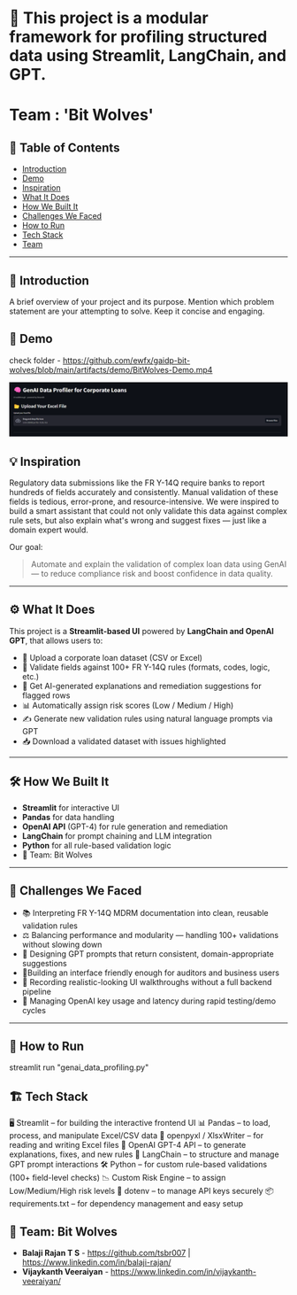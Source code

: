 # 🚀 This project is a modular framework for profiling structured data using Streamlit, LangChain, and GPT.

# Team :  'Bit Wolves'

## 📌 Table of Contents
- [Introduction](#introduction)
- [Demo](#demo)
- [Inspiration](#inspiration)
- [What It Does](#what-it-does)
- [How We Built It](#how-we-built-it)
- [Challenges We Faced](#challenges-we-faced)
- [How to Run](#how-to-run)
- [Tech Stack](#tech-stack)
- [Team](#team)

---

## 🎯 Introduction
A brief overview of your project and its purpose. Mention which problem statement are your attempting to solve. Keep it concise and engaging.

## 🎥 Demo
check  folder - https://github.com/ewfx/gaidp-bit-wolves/blob/main/artifacts/demo/BitWolves-Demo.mp4

![alt text](image.png)

## 💡 Inspiration

Regulatory data submissions like the FR Y-14Q require banks to report hundreds of fields accurately and consistently. Manual validation of these fields is tedious, error-prone, and resource-intensive. We were inspired to build a smart assistant that could not only validate this data against complex rule sets, but also explain what's wrong and suggest fixes — just like a domain expert would.

Our goal:  
> Automate and explain the validation of complex loan data using GenAI — to reduce compliance risk and boost confidence in data quality.

---

## ⚙️ What It Does

This project is a **Streamlit-based UI** powered by **LangChain and OpenAI GPT**, that allows users to:

- 📂 Upload a corporate loan dataset (CSV or Excel)
- 🧪 Validate fields against 100+ FR Y-14Q rules (formats, codes, logic, etc.)
- 🤖 Get AI-generated explanations and remediation suggestions for flagged rows
- 📊 Automatically assign risk scores (Low / Medium / High)
- ✍️ Generate new validation rules using natural language prompts via GPT
- 📥 Download a validated dataset with issues highlighted

---

## 🛠️ How We Built It

- **Streamlit** for interactive UI
- **Pandas** for data handling
- **OpenAI API** (GPT-4) for rule generation and remediation
- **LangChain** for prompt chaining and LLM integration
- **Python** for all rule-based validation logic
- 🐺 Team: Bit Wolves

---

## 🚧 Challenges We Faced

- 📚 Interpreting FR Y-14Q MDRM documentation into clean, reusable validation rules
- ⚖️ Balancing performance and modularity — handling 100+ validations without slowing down
- 💬 Designing GPT prompts that return consistent, domain-appropriate suggestions
- 🧑Building an interface friendly enough for auditors and business users
- 🎥 Recording realistic-looking UI walkthroughs without a full backend pipeline
- 🔐 Managing OpenAI key usage and latency during rapid testing/demo cycles

---

## 🏃 How to Run
streamlit run "genai_data_profiling.py"

## 🏗️ Tech Stack
🖥️ Streamlit – for building the interactive frontend UI
📊 Pandas – to load, process, and manipulate Excel/CSV data
📁 openpyxl / XlsxWriter – for reading and writing Excel files
🤖 OpenAI GPT-4 API – to generate explanations, fixes, and new rules
🔗 LangChain – to structure and manage GPT prompt interactions
🛠️ Python – for custom rule-based validations (100+ field-level checks)
📉 Custom Risk Engine – to assign Low/Medium/High risk levels
🔐 dotenv – to manage API keys securely
📦 requirements.txt – for dependency management and easy setup


## 👥 Team: Bit Wolves
- **Balaji Rajan T S** - https://github.com/tsbr007 | https://www.linkedin.com/in/balaji-rajan/
- **Vijaykanth Veeraiyan** - https://www.linkedin.com/in/vijaykanth-veeraiyan/
